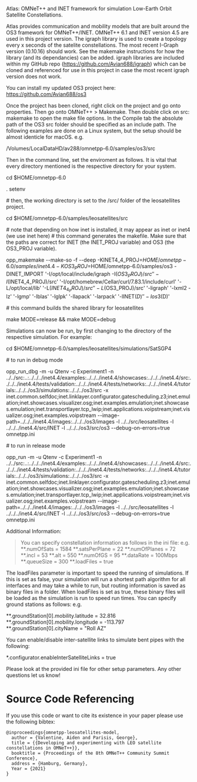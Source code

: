 Atlas: OMNeT++ and INET framework for simulation Low-Earth Orbit Satellite Constellations.

Atlas provides communication and mobility models that are built around the OS3 framework for OMNeT++/INET. OMNeT++ 6.1 and INET version 4.5 are used in this project version. The igraph library is used to create a topology every x seconds of the satelite constellations. The most recent I-Graph version (0.10.16) should work. See the makemake instructions for how the library (and its dependancies) can be added. igraph libraries are included within my GitHub repo (https://github.com/Avian688/igraph) which can be cloned and referenced for use in this project in case the most recent igraph version does not work.

You can install my updated OS3 project here:
https://github.com/Avian688/os3

Once the project has been cloned, right click on the project and go onto properties. Then go onto OMNeT++ > Makemake. Then double click on src: makemake to open the make file options. In the Compile tab the absolute path of the OS3 src folder should be specified as an include path. The following examples are done on a Linux system, but the setup should be almost identicle for macOS. e.g.

/Volumes/LocalDataHD/av288/omnetpp-6.0/samples/os3/src

Then in the command line, set the enviroment as follows. It is vital that every directory mentioned is the respective directory for your system.

cd $HOME/omnetpp-6.0

. setenv

\# then, the working directory is set to the /src/ folder of the leosatellites project.

cd $HOME/omnetpp-6.0/samples/leosatellites/src

\# note that depending on how inet is installed, it may appear as inet or inet4 (we use inet here) # this command generates the makefile. Make sure that the paths are correct for INET (the INET_PROJ variable) and OS3 (the OS3_PROJ variable).

opp_makemake --make-so -f --deep -KINET4_4_PROJ=$HOME/omnetpp-6.0/samples/inet4.4 -KOS3_PROJ=$HOME/omnetpp-6.0/samples/os3 -DINET_IMPORT '-I/opt/local/include/igraph -I$(OS3_PROJ)/src' '-I$(INET4_4_PROJ)/src' '-I/opt/homebrew/Cellar/curl/7.83.1/include/curl' '-L/opt/local/lib' '-L$(INET4_4_PROJ)/src' '-L$(OS3_PROJ)/src' '-ligraph' '-lxml2 -lz' '-lgmp' '-lblas' '-lglpk' '-llapack' '-larpack' '-lINET$(D)' '-los3$(D)'

\# this command builds the shared library for leosatellites

make MODE=release && make MODE=debug

Simulations can now be run, by first changing to the directory of the respective simulation. For example:

cd $HOME/omnetpp-6.0/samples/leosatellites/simulations/SatSGP4

\# to run in debug mode

opp_run_dbg  -m -u Qtenv -c Experiment1 -n ../../src:..:../../../inet4.4/examples:../../../inet4.4/showcases:../../../inet4.4/src:../../../inet4.4/tests/validation:../../../inet4.4/tests/networks:../../../inet4.4/tutorials:../../../os3/simulations:../../../os3/src -x inet.common.selfdoc;inet.linklayer.configurator.gatescheduling.z3;inet.emulation;inet.showcases.visualizer.osg;inet.examples.emulation;inet.showcases.emulation;inet.transportlayer.tcp_lwip;inet.applications.voipstream;inet.visualizer.osg;inet.examples.voipstream --image-path=../../../inet4.4/images:../../../os3/images -l ../../src/leosatellites -l ../../../inet4.4/src/INET -l ../../../os3/src/os3 --debug-on-errors=true omnetpp.ini

\# to run in release mode

opp_run  -m -u Qtenv -c Experiment1 -n ../../src:..:../../../inet4.4/examples:../../../inet4.4/showcases:../../../inet4.4/src:../../../inet4.4/tests/validation:../../../inet4.4/tests/networks:../../../inet4.4/tutorials:../../../os3/simulations:../../../os3/src -x inet.common.selfdoc;inet.linklayer.configurator.gatescheduling.z3;inet.emulation;inet.showcases.visualizer.osg;inet.examples.emulation;inet.showcases.emulation;inet.transportlayer.tcp_lwip;inet.applications.voipstream;inet.visualizer.osg;inet.examples.voipstream --image-path=../../../inet4.4/images:../../../os3/images -l ../../src/leosatellites -l ../../../inet4.4/src/INET -l ../../../os3/src/os3 --debug-on-errors=true omnetpp.ini

Additional Information:
> You can specify constellation information as follows in the ini file: e.g.
**.numOfSats = 1584
**.satsPerPlane = 22
**.numOfPlanes = 72
**.incl = 53
**.alt = 550
**.numOfGS = 95
**.dataRate = 100Mbps
**.queueSize = 300
**.loadFiles = true

The loadFiles parameter is important to speed the running of simulations. If this is set as false, your simulation will run a shortest path algorithm for all interfaces and may take a while to run, but routing information is saved as binary files in a folder. When loadFiles is set as true, these binary files will be loaded as the simulation is run to speed run times. You can specify ground stations as follows: e.g.

**.groundStation[0].mobility.latitude = 32.816
**.groundStation[0].mobility.longitude = -113.797
**.groundStation[0].cityName = "Roll AZ"

You can enable/disable inter-satellite links to simulate bent pipes with the following:

*.configurator.enableInterSatelliteLinks = true

Please look at the provided ini file for other setup parameters. Any other questions let us know!

# Source Code Referencing
If you use this code or want to cite its existence in your paper please use the following bibtex:
```
@inproceedings{omnetpp-leosatellites-model,
  author = {Valentine, Aiden and Parisis, George},
  title = {{Developing and experimenting with LEO satellite constellations in OMNeT++}},
  booktitle = {Proceedings of the 8th OMNeT++ Community Summit Conference},
  address = {Hamburg, Germany},
  Year = {2021}
}
```
